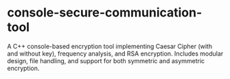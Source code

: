 # console-secure-communication-tool
A C++ console-based encryption tool implementing Caesar Cipher (with and without key), frequency analysis, and RSA encryption. Includes modular design, file handling, and support for both symmetric and asymmetric encryption.
